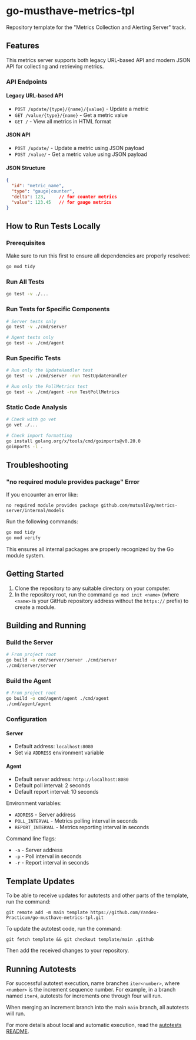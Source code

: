 # go-musthave-metrics-tpl

Repository template for the "Metrics Collection and Alerting Server" track.

## Features

This metrics server supports both legacy URL-based API and modern JSON API for collecting and retrieving metrics.

### API Endpoints

#### Legacy URL-based API
- `POST /update/{type}/{name}/{value}` - Update a metric
- `GET /value/{type}/{name}` - Get a metric value
- `GET /` - View all metrics in HTML format

#### JSON API
- `POST /update/` - Update a metric using JSON payload
- `POST /value/` - Get a metric value using JSON payload

#### JSON Structure
```json
{
  "id": "metric_name",
  "type": "gauge|counter", 
  "delta": 123,     // for counter metrics
  "value": 123.45   // for gauge metrics
}
```

## How to Run Tests Locally

### Prerequisites
Make sure to run this first to ensure all dependencies are properly resolved:
```bash
go mod tidy
```

### Run All Tests
```bash
go test -v ./...
```

### Run Tests for Specific Components
```bash
# Server tests only
go test -v ./cmd/server

# Agent tests only
go test -v ./cmd/agent
```

### Run Specific Tests
```bash
# Run only the UpdateHandler test
go test -v ./cmd/server -run TestUpdateHandler

# Run only the PollMetrics test
go test -v ./cmd/agent -run TestPollMetrics
```

### Static Code Analysis
```bash
# Check with go vet
go vet ./...

# Check import formatting
go install golang.org/x/tools/cmd/goimports@v0.20.0
goimports -l .
```

## Troubleshooting

### "no required module provides package" Error
If you encounter an error like:
```
no required module provides package github.com/mutualEvg/metrics-server/internal/models
```

Run the following commands:
```bash
go mod tidy
go mod verify
```

This ensures all internal packages are properly recognized by the Go module system.

## Getting Started

1. Clone the repository to any suitable directory on your computer.
2. In the repository root, run the command `go mod init <name>` (where `<name>` is your GitHub repository address without the `https://` prefix) to create a module.

## Building and Running

### Build the Server
```bash
# From project root
go build -o cmd/server/server ./cmd/server
./cmd/server/server
```

### Build the Agent
```bash
# From project root
go build -o cmd/agent/agent ./cmd/agent
./cmd/agent/agent
```

### Configuration

#### Server
- Default address: `localhost:8080`
- Set via `ADDRESS` environment variable

#### Agent
- Default server address: `http://localhost:8080`
- Default poll interval: 2 seconds
- Default report interval: 10 seconds

Environment variables:
- `ADDRESS` - Server address
- `POLL_INTERVAL` - Metrics polling interval in seconds
- `REPORT_INTERVAL` - Metrics reporting interval in seconds

Command line flags:
- `-a` - Server address
- `-p` - Poll interval in seconds  
- `-r` - Report interval in seconds

## Template Updates

To be able to receive updates for autotests and other parts of the template, run the command:

```
git remote add -m main template https://github.com/Yandex-Practicum/go-musthave-metrics-tpl.git
```

To update the autotest code, run the command:

```
git fetch template && git checkout template/main .github
```

Then add the received changes to your repository.

## Running Autotests

For successful autotest execution, name branches `iter<number>`, where `<number>` is the increment sequence number. For example, in a branch named `iter4`, autotests for increments one through four will run.

When merging an increment branch into the main `main` branch, all autotests will run.

For more details about local and automatic execution, read the [autotests README](https://github.com/Yandex-Practicum/go-autotests).
